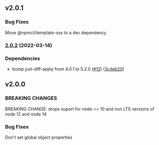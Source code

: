 ## v2.0.1

### Bug Fixes

Move @npmcli/template-oss to a dev dependency

### [2.0.2](https://www.github.com/npm/parse-conflict-json/compare/v2.0.1...v2.0.2) (2022-03-14)


### Dependencies

* bump just-diff-apply from 4.0.1 to 5.2.0 ([#12](https://www.github.com/npm/parse-conflict-json/issues/12)) ([3cdeb20](https://www.github.com/npm/parse-conflict-json/commit/3cdeb2088594229d7d0364d837edc68636e8e27e))

## v2.0.0

### BREAKING CHANGES

BREAKING CHANGE: drops suport for node <= 10 and non LTS versions of
node 12 and node 14

### Bug Fixes

Don't set global object properties
